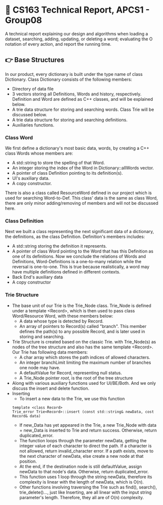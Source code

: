# 📘 CS163 Technical Report, APCS1 - Group08

A technical report explaining our design and algorithms when loading a dataset, searching, adding, updating, or deleting a word; evaluating the O notation of every action, and report the running time.

## 👉 Base Structures

In our product, every dictionary is built under the type name of class Dictionary. Class Dictionary consists of the following members:

- Directory of data file
- 3 vectors storing all Definitions, Words and history, respectively. Definition and Word are defined as C++ classes, and will be explained below.
- A trie data structure for storing and searching words. Class Trie will be discussed below.
- A trie data structure for storing and searching definitions.
- Auxiliaries functions.

### Class Word

We first define a dictionary's most basic data, words, by creating a C++ class Words whose members are:

- A std::string to store the spelling of that Word.
- An integer storing the index of the Word in Dictionary::allWords vector.
- A pointer of class Definition pointing to its definition(s).
- UI's auxiliary data.
- A copy constructor.

There is also a class called ResourceWord defined in our project which is used for searching Word-to-Def. This class' data is the same as class Word, there are only minor adding/removing of members and will not be discussed here.

### Class Definition

Next we built a class representing the next significant data of a dictionary, the definitions, as the class Definition. Definition's members includes:

- A std::string storing the definition it represents.
- A pointer of class Word pointing to the Word that has this Definition as one of its definitions. Now we conclude the relations of Words and Definitions, Word-Definitions is a one-to-many relation while the reversal is one-to-one. This is true because realistically, a word may have multiple definitions defined in different contexts.
- Back End's auxiliary data
- A copy constructor

### Trie Structure

- The base unit of our Trie is the Trie\_Node class. Trie\_Node is defined under a template \<Record\>, which is then used to pass class Word/Resource Word, with these members below:
  - A data whose type is detected by Record.
  - An array of pointers to Record(s) called "branch". This member defines the path(s) to any possible Record, and is later used in storing and searching.
- Trie Structure is created based on the classic Trie. with Trie\_Node(s) as nodes of the tree structure and also has the same template \<Record\>. Our Trie has following data members:
  - A char array which stores the path indices of allowed characters.
  - An integer branchLimit limiting the maximum number of branches one node may have.
  - A defaultValue for Record, representing null status.
  - A Trie\_Node pointer _root_, is the root of the tree structure
- Along with various auxiliary functions used for UI/BE/Both. And we only discuss the insert and delete function.
- Inserting
  - To insert a new data to the Trie, we use this function
  ```
  template <class Record>
  Trie_error Trie<Record>::insert (const std::string& newData, cost Record& data)
  ```
  - If new\_Data has yet appeared in the Trie, a new Trie\_Node with data = new\_Data is inserted to Trie and return success. Otherwise, return duplicated\_error.
  - The function loops through the parameter newData, getting the integer value of each character to direct the path. If a character is not allowed, return invalid\_character error. If a path exists, move to the next character of newData, else create a new node at that position.
  - At the end, if the destination node is still defaultValue, assign newData to that node's data. Otherwise, return duplicated\_error.
  - This function uses 1 loop through the string newData, therefore its complexity is linear with the length of newData, which is O(n).
  - Other functions involving traversing the Trie such as find(), search(), trie\_delete()..., just like Inserting, are all linear with the input string parameter's length. Therefore, they all are of O(n) complexity.

